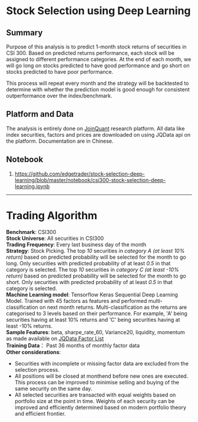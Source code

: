 # Stock Selection using Deep Learning

## Summary
Purpose of this analysis is to predict 1-month stock returns of securities in CSI 300. Based on predicted returns performance, each stock will be assigned to different performance categories. At the end of each month, we will go long on stocks predicted to have good performance and go short on stocks predicted to have poor performance.

This process will repeat every month and the strategy will be backtested to determine with whether the prediction model is good enough for consistent outperformance over the index/benchmark.

## Platform and Data
The analysis is entirely done on [JoinQuant](www.joinquant.com) research platform.  All data like index securities, factors and prices are downloaded on using JQData api on the platform.  Documentation are in Chinese.

## Notebook
1. https://github.com/edgetrader/stock-selection-deep-learning/blob/master/notebook/csi300-stock-selection-deep-learning.ipynb

---
# Trading Algorithm

**Benchmark**: CSI300   
**Stock Universe**: All securities in CSI300  
**Trading Frequency**: Every last business day of the month  
**Strategy**: Stock Picking.  The top *10* securities in *category A (at least 10% return)* based on predicted probability will be selected for the month to go long. Only securities with predicted probability of at least *0.5* in that category is selected.  The top *10* securities in *category C (at least -10% return)* based on predicted probability will be selected for the month to go short. Only securities with predicted probability of at least *0.5* in that category is selected.  
**Machine Learning model**: Tensorflow Keras Sequential Deep Learning Model.  Trained with 45 factors as features and performed multi-classification on next month returns.  Multi-classification as the returns are categorised to 3 levels based on their performance.  For example, 'A' being securities having at least 10% returns and 'C' being securities having at least -10% returns.  
**Sample Features**: beta, sharpe_rate_60, Variance20, liquidity, momentum as made available on [JQData Factor List](https://www.joinquant.com/help/api/help?name=factor_values)  
**Training Data**： Past 36 months of monthly factor data  
**Other considerations**:   
- Securities with incomplete or missing factor data are excluded from the selection process.  
- All positions will be closed at monthend before new ones are executed.  This process can be improved to minimise selling and buying of the same security on the same day.  
- All selected securities are transacted with equal weights based on portfolio size at the point in time.  Weights of each security can be improved and efficiently determined based on modern portfolio theory and efficient frontier.  

